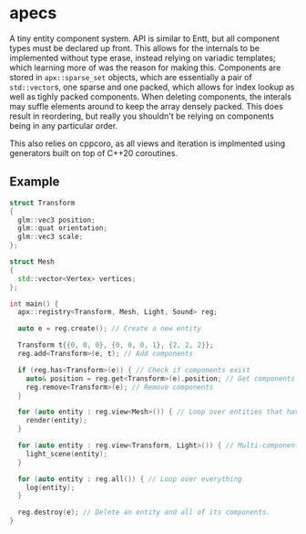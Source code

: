 # apecs
A tiny entity component system. API is similar to Entt, but all component types must be declared up front. This allows for the internals
to be implemented without type erase, instead relying on variadic templates; which learning more of was the reason for making this. Components
are stored in `apx::sparse_set` objects, which are essentially a pair of `std::vector`s, one sparse and one packed, which allows for index lookup
as well as tighly packed components. When deleting components, the interals may suffle elements around to keep the array densely packed. This does
result in reordering, but really you shouldn't be relying on components being in any particular order.

This also relies on cppcoro, as all views and iteration is implmented using generators built on top of C++20 coroutines.

## Example
```cpp
struct Transform
{
  glm::vec3 position;
  glm::quat orientation;
  glm::vec3 scale;  
};

struct Mesh
{
  std::vector<Vertex> vertices;
};

int main() {
  apx::registry<Transform, Mesh, Light, Sound> reg;

  auto e = reg.create(); // Create a new entity

  Transform t{{0, 0, 0}, {0, 0, 0, 1}, {2, 2, 2}};
  reg.add<Transform>(e, t); // Add components

  if (reg.has<Transform>(e)) { // Check if components exist
    auto& position = reg.get<Transform>(e).position; // Get components
    reg.remove<Transform>(e); // Remove components
  }

  for (auto entity : reg.view<Mesh>()) { // Loop over entities that have a particular component
    render(entity);
  }

  for (auto entity : reg.view<Transform, Light>()) { // Multi-component views
    light_scene(entity);
  }

  for (auto entity : reg.all()) { // Loop over everything
    log(entity);
  }

  reg.destroy(e); // Delete an entity and all of its components.
}
```
